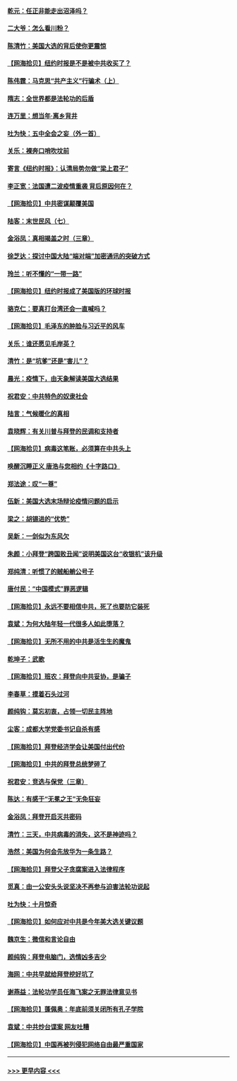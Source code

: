 #### [乾元：任正非能走出沼泽吗？](../pages/nsc993/n12515831.md?t=11010602) 
#### [二大爷：怎么看川粉？](../pages/nsc993/n12515820.md?t=11010602) 
#### [陈清竹：美国大选的背后使你更震惊](../pages/nsc993/n12515589.md?t=11010602) 
#### [【网海拾贝】纽约时报是不是被中共收买了？](../pages/nsc993/n12515122.md?t=11010602) 
#### [陈伟霆：马克思“共产主义”行骗术（上）](../pages/nsc993/n12510217.md?t=11010602) 
#### [隋志：全世界都是法轮功的后盾](../pages/nsc993/n12510636.md?t=11010602) 
#### [连万里：想当年‧离乡背井](../pages/nsc993/n12510623.md?t=11010602) 
#### [吐为快：五中全会之妄（外一首）](../pages/nsc993/n12510470.md?t=11010602) 
#### [关乐：裸奔口哨吹坟前](../pages/nsc993/n12510403.md?t=11010602) 
#### [寄言《纽约时报》：认清局势勿做“梁上君子”](../pages/nsc993/n12510042.md?t=11010602) 
#### [李正宽：法国遭二波疫情重袭 背后原因何在？](../pages/nsc993/n12509971.md?t=11010602) 
#### [【网海拾贝】中共密谋颠覆美国](../pages/nsc993/n12509816.md?t=11010602) 
#### [陆客：末世民风（七）](../pages/nsc993/n12507822.md?t=11010602) 
#### [金浴凤：真相揭盖之时（三章）](../pages/nsc993/n12507804.md?t=11010602) 
#### [徐芝达：探讨中国大陆“端对端”加密通讯的突破方式](../pages/nsc993/n12507682.md?t=11010602) 
#### [玲兰：听不懂的“一带一路”](../pages/nsc993/n12507669.md?t=11010602) 
#### [【网海拾贝】纽约时报成了美国版的环球时报](../pages/nsc993/n12507053.md?t=11010602) 
#### [骆克仁：要真打台湾还会一直喊吗？](../pages/nsc993/n12506843.md?t=11010602) 
#### [【网海拾贝】毛泽东的肿脸与习近平的风车](../pages/nsc993/n12504537.md?t=11010602) 
#### [关乐：谁还愿见毛岸英？](../pages/nsc993/n12503866.md?t=11010602) 
#### [清竹：是“坑爹”还是“害儿”？](../pages/nsc993/n12503034.md?t=11010602) 
#### [晨光：疫情下，由天象解读美国大选结果](../pages/nsc993/n12502536.md?t=11010602) 
#### [祝君安：中共特色的奴隶社会](../pages/nsc993/n12501529.md?t=11010602) 
#### [陆言：气候暖化的真相](../pages/nsc993/n12501183.md?t=11010602) 
#### [袁晓辉：有关川普与拜登的民调和支持者](../pages/nsc993/n12500433.md?t=11010602) 
#### [【网海拾贝】病毒这笔账，必须算在中共头上](../pages/nsc993/n12500320.md?t=11010602) 
#### [唤醒沉睡正义 唐浩与您相约《十字路口》](../pages/nsc993/n12497980.md?t=11010602) 
#### [郑法途：叹“一尊”](../pages/nsc993/n12498837.md?t=11010602) 
#### [伍新：美国大选末场辩论疫情问题的启示](../pages/nsc993/n12498829.md?t=11010602) 
#### [梁之：胡锡进的“优势”](../pages/nsc993/n12498780.md?t=11010602) 
#### [吴新：一剑似为东风欠](../pages/nsc993/n12498772.md?t=11010602) 
#### [朱颜：小拜登“跨国败丑闻”说明美国这台“收银机”该升级](../pages/nsc993/n12498731.md?t=11010602) 
#### [郑纯清：听惯了的贼船艄公号子](../pages/nsc993/n12498721.md?t=11010602) 
#### [唐付民：“中国模式”罪恶逻辑](../pages/nsc993/n12498310.md?t=11010602) 
#### [【网海拾贝】永远不要相信中共，死了也要防它装死](../pages/nsc993/n12498162.md?t=11010602) 
#### [袁斌：为何大陆年轻一代很多人如此堕落？](../pages/nsc993/n12495696.md?t=11010602) 
#### [【网海拾贝】无所不用的中共是活生生的魔鬼](../pages/nsc993/n12495621.md?t=11010602) 
#### [乾坤子：武歌](../pages/nsc993/n12493391.md?t=11010602) 
#### [【网海拾贝】班农：拜登向中共妥协，是骗子](../pages/nsc993/n12492877.md?t=11010602) 
#### [李春草：摸着石头过河](../pages/nsc993/n12491121.md?t=11010602) 
#### [颜纯钩：莫忘初衷，占领一切民主阵地](../pages/nsc993/n12490965.md?t=11010602) 
#### [尘客：成都大学党委书记自杀有感](../pages/nsc993/n12490950.md?t=11010602) 
#### [【网海拾贝】拜登经济学会让美国付出代价](../pages/nsc993/n12489662.md?t=11010602) 
#### [【网海拾贝】中共的拜登总统梦碎了](../pages/nsc993/n12487896.md?t=11010602) 
#### [祝君安：竞选与保党（三章）](../pages/nsc993/n12487258.md?t=11010602) 
#### [陈达：有感于“无冕之王”无免狂妄](../pages/nsc993/n12485133.md?t=11010602) 
#### [金浴凤：拜登开启灭共密码](../pages/nsc993/n12485125.md?t=11010602) 
#### [清竹：三天，中共病毒的消失，这不是神迹吗？](../pages/nsc993/n12485027.md?t=11010602) 
#### [浩然：美国为何会先放华为一条生路？](../pages/nsc993/n12484997.md?t=11010602) 
#### [【网海拾贝】拜登父子贪腐案进入法律程序](../pages/nsc993/n12484957.md?t=11010602) 
#### [觅真：由一公安头头说坚决不再参与迫害法轮功说起](../pages/nsc993/n12484212.md?t=11010602) 
#### [吐为快：十月惊奇](../pages/nsc993/n12484172.md?t=11010602) 
#### [【网海拾贝】如何应对中共是今年美大选关键议题](../pages/nsc993/n12483755.md?t=11010602) 
#### [魏京生：微信和言论自由](../pages/nsc993/n12483372.md?t=11010602) 
#### [颜纯钩：拜登电脑门，选情凶多吉少](../pages/nsc993/n12482666.md?t=11010602) 
#### [海网：中共早就给拜登挖好坑了](../pages/nsc993/n12482660.md?t=11010602) 
#### [谢燕益：法轮功学员任海飞案之无罪法律意见书](../pages/nsc993/n12482512.md?t=11010602) 
#### [【网海拾贝】蓬佩奥：年底前须关闭所有孔子学院](../pages/nsc993/n12482443.md?t=11010602) 
#### [袁斌：中共炒台谍案 网友吐糟](../pages/nsc993/n12481564.md?t=11010602) 
#### [【网海拾贝】中国再被列侵犯网络自由最严重国家](../pages/nsc993/n12479643.md?t=11010602) 

----
#### [ >>> 更早内容 <<< ](../indexes/nsc993-earlier.md)
